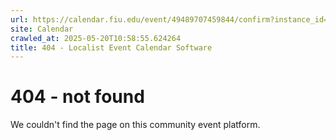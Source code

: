 ```yaml
---
url: https://calendar.fiu.edu/event/49489707459844/confirm?instance_id=49489707475213&return=https%3A%2F%2Fcalendar.fiu.edu%2Fcalendar%3Fevent_types%255B%255D%3D127590
site: Calendar
crawled_at: 2025-05-20T10:58:55.624264
title: 404 - Localist Event Calendar Software
---
```


# 404 - not found
We couldn't find the page on this community event platform.
